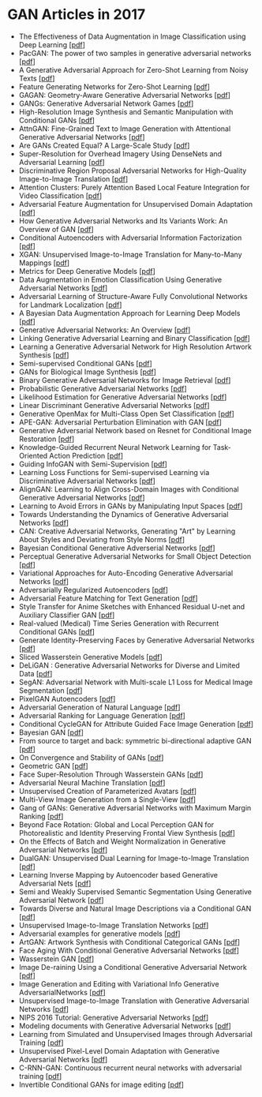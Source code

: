 # GAN Articles in 2017

+ The Effectiveness of Data Augmentation in Image Classification using Deep Learning [[pdf](https://arxiv.org/abs/1712.04621)]
+ PacGAN: The power of two samples in generative adversarial networks [[pdf](https://arxiv.org/abs/1712.04086)]
+ A Generative Adversarial Approach for Zero-Shot Learning from Noisy Texts [[pdf](https://arxiv.org/abs/1712.01381)]
+ Feature Generating Networks for Zero-Shot Learning [[pdf](https://arxiv.org/abs/1712.00981)]
+ GAGAN: Geometry-Aware Generative Adversarial Networks [[pdf](https://arxiv.org/abs/1712.00684)]
+ GANGs: Generative Adversarial Network Games [[pdf](https://arxiv.org/abs/1712.00679)]
+ High-Resolution Image Synthesis and Semantic Manipulation with Conditional GANs [[pdf](https://arxiv.org/abs/1711.11585)]
+ AttnGAN: Fine-Grained Text to Image Generation with Attentional Generative Adversarial Networks [[pdf](https://arxiv.org/abs/1711.10485)]
+ Are GANs Created Equal? A Large-Scale Study [[pdf](https://arxiv.org/abs/1711.10337)]
+ Super-Resolution for Overhead Imagery Using DenseNets and Adversarial Learning [[pdf](https://arxiv.org/abs/1711.10312)]
+ Discriminative Region Proposal Adversarial Networks for High-Quality Image-to-Image Translation [[pdf](https://arxiv.org/abs/1711.09554)]
+ Attention Clusters: Purely Attention Based Local Feature Integration for Video Classification [[pdf](https://arxiv.org/abs/1711.09550)]
+ Adversarial Feature Augmentation for Unsupervised Domain Adaptation [[pdf](https://arxiv.org/abs/1711.08561)]
+ How Generative Adversarial Networks and Its Variants Work: An Overview of GAN [[pdf](https://arxiv.org/abs/1711.05914)]
+ Conditional Autoencoders with Adversarial Information Factorization [[pdf](https://arxiv.org/abs/1711.05175)]
+ XGAN: Unsupervised Image-to-Image Translation for Many-to-Many Mappings [[pdf](https://arxiv.org/abs/1711.05139)]
+ Metrics for Deep Generative Models [[pdf](https://arxiv.org/abs/1711.01204)]
+ Data Augmentation in Emotion Classification Using Generative Adversarial Networks [[pdf](https://arxiv.org/abs/1711.00648)]
+ Adversarial Learning of Structure-Aware Fully Convolutional Networks for Landmark Localization [[pdf](https://arxiv.org/abs/1711.00253)]
+ A Bayesian Data Augmentation Approach for Learning Deep Models [[pdf](https://arxiv.org/abs/1710.10564)]
+ Generative Adversarial Networks: An Overview [[pdf](https://arxiv.org/abs/1710.07035)]
+ Linking Generative Adversarial Learning and Binary Classification [[pdf](https://arxiv.org/abs/1709.01509)]
+ Learning a Generative Adversarial Network for High Resolution Artwork Synthesis [[pdf](https://arxiv.org/abs/1708.09533)]
+ Semi-supervised Conditional GANs [[pdf](https://arxiv.org/abs/1708.05789)]
+ GANs for Biological Image Synthesis [[pdf](https://arxiv.org/abs/1708.04692)]
+ Binary Generative Adversarial Networks for Image Retrieval [[pdf](https://arxiv.org/abs/1708.04150)]
+ Probabilistic Generative Adversarial Networks [[pdf](https://arxiv.org/abs/1708.01886)]
+ Likelihood Estimation for Generative Adversarial Networks [[pdf](https://arxiv.org/abs/1707.07530)]
+ Linear Discriminant Generative Adversarial Networks [[pdf](https://arxiv.org/abs/1707.07831)]
+ Generative OpenMax for Multi-Class Open Set Classification [[pdf](https://arxiv.org/abs/1707.07418)]
+ APE-GAN: Adversarial Perturbation Elimination with GAN [[pdf](https://arxiv.org/abs/1707.05474)]
+ Generative Adversarial Network based on Resnet for Conditional Image Restoration [[pdf](https://arxiv.org/abs/1707.04881)]
+ Knowledge-Guided Recurrent Neural Network Learning for Task-Oriented Action Prediction [[pdf](https://arxiv.org/abs/1707.04677)]
+ Guiding InfoGAN with Semi-Supervision [[pdf](https://arxiv.org/abs/1707.04487)]
+ Learning Loss Functions for Semi-supervised Learning via Discriminative Adversarial Networks [[pdf](https://arxiv.org/abs/1707.02198)]
+ AlignGAN: Learning to Align Cross-Domain Images with Conditional Generative Adversarial Networks [[pdf](https://arxiv.org/abs/1707.01400)]
+ Learning to Avoid Errors in GANs by Manipulating Input Spaces [[pdf](https://arxiv.org/abs/1707.00768)]
+ Towards Understanding the Dynamics of Generative Adversarial Networks [[pdf](https://arxiv.org/abs/1706.09884)]
+ CAN: Creative Adversarial Networks, Generating "Art" by Learning About Styles and Deviating from Style Norms [[pdf](https://arxiv.org/abs/1706.07068)]
+ Bayesian Conditional Generative Adverserial Networks [[pdf](https://arxiv.org/abs/1706.05477)]
+ Perceptual Generative Adversarial Networks for Small Object Detection [[pdf](https://arxiv.org/abs/1706.05274)]
+ Variational Approaches for Auto-Encoding Generative Adversarial Networks [[pdf](https://arxiv.org/abs/1706.04987)]
+ Adversarially Regularized Autoencoders [[pdf](https://arxiv.org/abs/1706.04223)]
+ Adversarial Feature Matching for Text Generation [[pdf](https://arxiv.org/abs/1706.03850)]
+ Style Transfer for Anime Sketches with Enhanced Residual U-net and Auxiliary Classifier GAN [[pdf](https://arxiv.org/abs/1706.03319)]
+ Real-valued (Medical) Time Series Generation with Recurrent Conditional GANs [[pdf](https://arxiv.org/abs/1706.02633)]
+ Generate Identity-Preserving Faces by Generative Adversarial Networks [[pdf](https://arxiv.org/abs/1706.03227)]
+ Sliced Wasserstein Generative Models [[pdf](https://arxiv.org/abs/1706.02631)]
+ DeLiGAN : Generative Adversarial Networks for Diverse and Limited Data [[pdf](https://arxiv.org/abs/1706.02071)]
+ SegAN: Adversarial Network with Multi-scale L1 Loss for Medical Image Segmentation [[pdf](https://arxiv.org/abs/1706.01805)]
+ PixelGAN Autoencoders [[pdf](https://arxiv.org/abs/1706.00531)]
+ Adversarial Generation of Natural Language [[pdf](https://arxiv.org/abs/1705.10929)]
+ Adversarial Ranking for Language Generation [[pdf](https://arxiv.org/abs/1705.11001)]
+ Conditional CycleGAN for Attribute Guided Face Image Generation [[pdf](https://arxiv.org/abs/1705.09966)]
+ Bayesian GAN [[pdf](https://arxiv.org/abs/1705.09558)]
+ From source to target and back: symmetric bi-directional adaptive GAN [[pdf](https://arxiv.org/abs/1705.08824)]
+ On Convergence and Stability of GANs [[pdf](https://arxiv.org/abs/1705.07215)]
+ Geometric GAN [[pdf](https://arxiv.org/abs/1705.02894)]
+ Face Super-Resolution Through Wasserstein GANs [[pdf](https://arxiv.org/abs/1705.02438)]
+ Adversarial Neural Machine Translation [[pdf](https://arxiv.org/abs/1704.06933)]
+ Unsupervised Creation of Parameterized Avatars [[pdf](https://arxiv.org/abs/1704.05693)]
+ Multi-View Image Generation from a Single-View [[pdf](https://arxiv.org/abs/1704.04886)]
+ Gang of GANs: Generative Adversarial Networks with Maximum Margin Ranking [[pdf](https://arxiv.org/abs/1704.04865)]
+ Beyond Face Rotation: Global and Local Perception GAN for Photorealistic and Identity Preserving Frontal View Synthesis [[pdf](https://arxiv.org/abs/1704.04086)]
+ On the Effects of Batch and Weight Normalization in Generative Adversarial Networks [[pdf](https://arxiv.org/abs/1704.03971)]
+ DualGAN: Unsupervised Dual Learning for Image-to-Image Translation [[pdf](https://arxiv.org/abs/1704.02510)]
+ Learning Inverse Mapping by Autoencoder based Generative Adversarial Nets [[pdf](https://arxiv.org/abs/1703.10094)]
+ Semi and Weakly Supervised Semantic Segmentation Using Generative Adversarial Network [[pdf](https://arxiv.org/abs/1703.09695)]
+ Towards Diverse and Natural Image Descriptions via a Conditional GAN [[pdf](https://arxiv.org/abs/1703.06029)]
+ Unsupervised Image-to-Image Translation Networks [[pdf](https://arxiv.org/abs/1703.00848)]
+ Adversarial examples for generative models [[pdf](https://arxiv.org/abs/1702.06832)]
+ ArtGAN: Artwork Synthesis with Conditional Categorical GANs [[pdf](https://arxiv.org/abs/1702.03410)]
+ Face Aging With Conditional Generative Adversarial Networks [[pdf](https://arxiv.org/abs/1702.01983)]
+ Wasserstein GAN [[pdf](https://arxiv.org/abs/1701.07875)]
+ Image De-raining Using a Conditional Generative Adversarial Network [[pdf](https://arxiv.org/abs/1701.05957)]
+ Image Generation and Editing with Variational Info Generative AdversarialNetworks [[pdf](https://arxiv.org/abs/1701.04568)]
+ Unsupervised Image-to-Image Translation with Generative Adversarial Networks [[pdf](https://arxiv.org/abs/1701.02676)]
+ NIPS 2016 Tutorial: Generative Adversarial Networks [[pdf](https://arxiv.org/abs/1701.00160)]
+ Modeling documents with Generative Adversarial Networks [[pdf](https://arxiv.org/abs/1612.09122)]
+ Learning from Simulated and Unsupervised Images through Adversarial Training [[pdf](https://arxiv.org/abs/1612.07828)]
+ Unsupervised Pixel-Level Domain Adaptation with Generative Adversarial Networks [[pdf](https://arxiv.org/abs/1612.05424)]
+ C-RNN-GAN: Continuous recurrent neural networks with adversarial training [[pdf](https://arxiv.org/abs/1611.09904)]
+ Invertible Conditional GANs for image editing [[pdf](https://arxiv.org/abs/1611.06355)]
